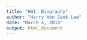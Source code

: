 ```yaml
---
title: "HW1: Biography"
author: "Harry Won Seok Lee"
date: "March 4, 2018"
output: html_document
---
```

